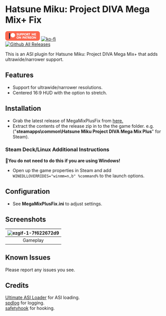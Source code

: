 # Hatsune Miku: Project DIVA Mega Mix+ Fix
[![Patreon-Button](https://raw.githubusercontent.com/Lyall/MegaMixPlusFix/refs/heads/master/.github/Patreon-Button.png)](https://www.patreon.com/Wintermance) [![ko-fi](https://ko-fi.com/img/githubbutton_sm.svg)](https://ko-fi.com/W7W01UAI9)<br />
[![Github All Releases](https://img.shields.io/github/downloads/Lyall/MegaMixPlusFix/total.svg)](https://github.com/Lyall/MegaMixPlusFix/releases)

This is an ASI plugin for Hatsune Miku: Project DIVA Mega Mix+ that adds ultrawide/narrower support.

## Features

- Support for ultrawide/narrower resolutions.
- Centered 16:9 HUD with the option to stretch.

## Installation
- Grab the latest release of MegaMixPlusFix from [here.](https://github.com/Lyall/MegaMixPlusFix/releases)
- Extract the contents of the release zip in to the the game folder.
e.g. ("**steamapps\common\Hatsune Miku Project DIVA Mega Mix Plus**" for Steam).

### Steam Deck/Linux Additional Instructions
🚩**You do not need to do this if you are using Windows!**
- Open up the game properties in Steam and add `WINEDLLOVERRIDES="winmm=n,b" %command%` to the launch options.

## Configuration
- See **MegaMixPlusFix.ini** to adjust settings.

## Screenshots

| ![ezgif-1-7f622672d9](https://github.com/user-attachments/assets/427e3467-a305-412a-a34f-34dc5d9ea8db) |
|:--------------------------:|
| Gameplay |

## Known Issues
Please report any issues you see.

## Credits
[Ultimate ASI Loader](https://github.com/ThirteenAG/Ultimate-ASI-Loader) for ASI loading. <br />
[spdlog](https://github.com/gabime/spdlog) for logging. <br />
[safetyhook](https://github.com/cursey/safetyhook) for hooking.
